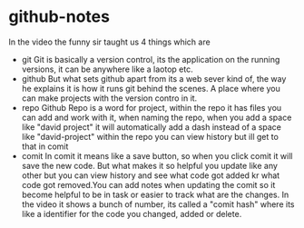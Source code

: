 # github-notes

In the video the funny sir taught us 4 things which are
* git
  Git is basically a version control, its the application on the running versions, it can be anywhere like a laotop etc.
* github
  But what sets github apart from its a web sever kind of, the way he explains it is how it runs git behind the scenes. A place where you can make projects with the version contro in it.
* repo
  Github Repo is a word for project, within the repo it has files you can add and work with it, when naming the repo, when you add a space like "david project" it will automatically add a dash instead of a space like "david-project" within the repo you can view history but ill get to that in comit
* comit
In comit it means like a save button, so when you click comit it will save the new code. But what makes it so helpful you update like any other but you can view history and see what code got added kr what code got removed.You can add notes when updating the comit so it become helpful to be in task or easier to track what are the changes. In the video it shows a bunch of number, its called a "comit hash" where its like a identifier for the code you changed, added or delete.
